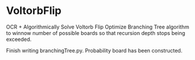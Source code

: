 # VoltorbFlip
 OCR + Algorithmically Solve Voltorb Flip
Optimize Branching Tree algorithm to winnow number of possible boards so that recursion depth stops being exceeded.


Finish writing branchingTree.py. Probability board has been constructed. 